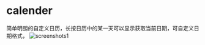 # calender
简单明朗的自定义日历，长按日历中的某一天可以显示获取当前日期，可自定义日期格式，
![screenshots1](https://github.com/hxzcan/calender/app/src/main/res/mipmap-hdpi/ic_launcher.png)
